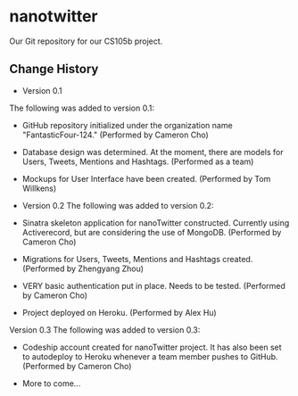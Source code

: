 # nanotwitter
Our Git repository for our CS105b project.


Change History
---------------
* Version 0.1

The following was added to version 0.1:
- GitHub repository initialized under the organization name "FantasticFour-124." (Performed by Cameron Cho)

- Database design was determined. At the moment, there are models for Users, Tweets, Mentions and Hashtags. (Performed as a team)

- Mockups for User Interface have been created. (Performed by Tom Willkens)

* Version 0.2
The following was added to version 0.2:
- Sinatra skeleton application for nanoTwitter constructed. Currently using Activerecord, but are considering the use of MongoDB. (Performed by Cameron Cho)

- Migrations for Users, Tweets, Mentions and Hashtags created. (Performed by Zhengyang Zhou)

- VERY basic authentication put in place. Needs to be tested. (Performed by Cameron Cho)

- Project deployed on Heroku. (Performed by Alex Hu)

Version 0.3
The following was added to version 0.3:
- Codeship account created for nanoTwitter project. It has also been set to autodeploy to Heroku whenever a team member pushes to GitHub. (Performed by Cameron Cho)

- More to come...
